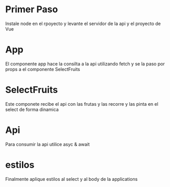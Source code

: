 # Primer Paso

Instale node en el rpoyecto y levante el servidor de la api
y el proyecto de Vue

# App 

El componente app hace la consilta a la api utilizando fetch
y se la paso por props a el componente SelectFruits

# SelectFruits

Este componete recibe el api con las frutas y las recorre y  las pinta en el select de forma dinamica

# Api 
Para consumir la api utilice asyc & await

# estilos

Finalmente aplique estilos al select y al body de la applications